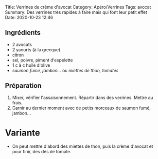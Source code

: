 Title: Verrines de crème d'avocat
Category: Apéro/Verrines
Tags: avocat
Summary: Des verrines très rapides à faire mais qui font leur petit effet
Date: 2020-10-23 12:46

## Ingrédients
- 2 avocats
- 2 yaourts (à la grecque)
- citron
- sel, poivre, piment d'espelette
- 1 c à c huile d'olive
- *saumon fumé, jambon...* ou *miettes de thon, tomates*

## Préparation
1. Mixer, vérifier l'assaisonnement. Répartir dans des verrines. Mettre au frais.
2. Garnir au dernier moment avec de petits morceaux de saumon fumé, jambon...

# Variante
- On peut mettre d'abord des miettes de thon, puis la crème d'avocat et pour finir, des dés de tomate.